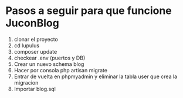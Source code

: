 
<h1>Pasos a seguir para que funcione JuconBlog</h1>
<ol>
    <li> clonar el proyecto </li>
    <li> cd lupulus</li>
    <li> composer update</li>
    <li> checkear .env (puertos y DB)</li>
 <!-- <li> En phpmyadmin eliminar el schema lupulus que tienen cada uno en su computadora</li> -->
    <li> Crear un nuevo schema blog</li>
    <li> Hacer por consola php artisan migrate</li>
    <li> Entrar de vuelta en phpmyadmin y eliminar la tabla user que crea la migracion</li>
    <li> Importar blog.sql</li>
</ol>
